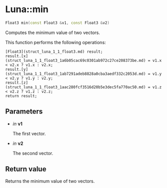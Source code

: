 # Luna::min

```c++
Float3 min(const Float3 &v1, const Float3 &v2)
```

Computes the minimum value of two vectors. 

This function performs the following operations: 
```
[Float3](struct_luna_1_1_float3.md) result;
result.[x](struct_luna_1_1_float3_1a6b05cac69c0301ab972c27ce208373be.md) = v1.x < v2.x ? v1.x : v2.x;
result.[y](struct_luna_1_1_float3_1ab7291adeb8828a0cba3aedf332c2053d.md) = v1.y < v2.y ? v1.y : v2.y;
result.[z](struct_luna_1_1_float3_1aac280fcf3516d20b5e3dec5fa770ac50.md) = v1.z < v2.z ? v1.z : v2.z;
return result;
```


## Parameters
* *in* **v1**

    The first vector. 

* *in* **v2**

    The second vector. 

## Return value
Returns the minimum value of two vectors. 

